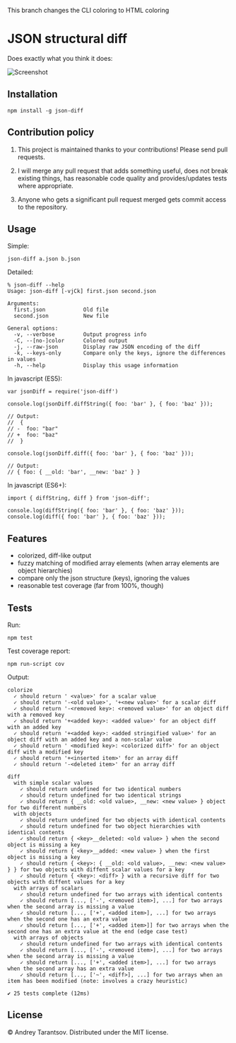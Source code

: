 This branch changes the CLI coloring to HTML coloring


JSON structural diff
====================

Does exactly what you think it does:

![Screenshot](https://github.com/andreyvit/json-diff/raw/master/doc/screenshot.png)


Installation
------------

    npm install -g json-diff


Contribution policy
-------------------

1. This project is maintained thanks to your contributions! Please send pull requests.

2. I will merge any pull request that adds something useful, does not break existing things, has reasonable code quality and provides/updates tests where appropriate.

3. Anyone who gets a significant pull request merged gets commit access to the repository.


Usage
-----

Simple:

    json-diff a.json b.json

Detailed:

    % json-diff --help
    Usage: json-diff [-vjCk] first.json second.json

    Arguments:
      first.json            Old file
      second.json           New file

    General options:
      -v, --verbose         Output progress info
      -C, --[no-]color      Colored output
      -j, --raw-json        Display raw JSON encoding of the diff
      -k, --keys-only       Compare only the keys, ignore the differences in values
      -h, --help            Display this usage information

In javascript (ES5):

    var jsonDiff = require('json-diff')
    
    console.log(jsonDiff.diffString({ foo: 'bar' }, { foo: 'baz' }));
    
    // Output:
    //  {
    // -  foo: "bar"
    // +  foo: "baz"
    //  }
    
    console.log(jsonDiff.diff({ foo: 'bar' }, { foo: 'baz' }));
    
    // Output:
    // { foo: { __old: 'bar', __new: 'baz' } }
    

In javascript (ES6+):

    import { diffString, diff } from 'json-diff';
    
    console.log(diffString({ foo: 'bar' }, { foo: 'baz' }));
    console.log(diff({ foo: 'bar' }, { foo: 'baz' }));

Features
--------

* colorized, diff-like output
* fuzzy matching of modified array elements (when array elements are object hierarchies)
* compare only the json structure (keys), ignoring the values
* reasonable test coverage (far from 100%, though)


Tests
-----

Run:

    npm test

Test coverage report:

    npm run-script cov

Output:

    colorize
      ✓ should return ' <value>' for a scalar value
      ✓ should return '-<old value>', '+<new value>' for a scalar diff
      ✓ should return '-<removed key>: <removed value>' for an object diff with a removed key
      ✓ should return '+<added key>: <added value>' for an object diff with an added key
      ✓ should return '+<added key>: <added stringified value>' for an object diff with an added key and a non-scalar value
      ✓ should return ' <modified key>: <colorized diff>' for an object diff with a modified key
      ✓ should return '+<inserted item>' for an array diff
      ✓ should return '-<deleted item>' for an array diff

    diff
      with simple scalar values
        ✓ should return undefined for two identical numbers
        ✓ should return undefined for two identical strings
        ✓ should return { __old: <old value>, __new: <new value> } object for two different numbers
      with objects
        ✓ should return undefined for two objects with identical contents
        ✓ should return undefined for two object hierarchies with identical contents
        ✓ should return { <key>__deleted: <old value> } when the second object is missing a key
        ✓ should return { <key>__added: <new value> } when the first object is missing a key
        ✓ should return { <key>: { __old: <old value>, __new: <new value> } } for two objects with diffent scalar values for a key
        ✓ should return { <key>: <diff> } with a recursive diff for two objects with diffent values for a key
      with arrays of scalars
        ✓ should return undefined for two arrays with identical contents
        ✓ should return [..., ['-', <removed item>], ...] for two arrays when the second array is missing a value
        ✓ should return [..., ['+', <added item>], ...] for two arrays when the second one has an extra value
        ✓ should return [..., ['+', <added item>]] for two arrays when the second one has an extra value at the end (edge case test)
      with arrays of objects
        ✓ should return undefined for two arrays with identical contents
        ✓ should return [..., ['-', <removed item>], ...] for two arrays when the second array is missing a value
        ✓ should return [..., ['+', <added item>], ...] for two arrays when the second array has an extra value
        ✓ should return [..., ['~', <diff>], ...] for two arrays when an item has been modified (note: involves a crazy heuristic)

    ✔ 25 tests complete (12ms)


License
-------

© Andrey Tarantsov. Distributed under the MIT license.
